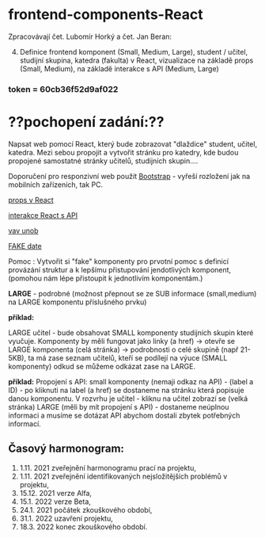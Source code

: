 # frontend-components-React
Zpracovávají čet. Lubomír Horký a čet. Jan Beran:

4. Definice frontend komponent (Small, Medium, Large), student / učitel, studijní skupina, katedra (fakulta) v React, vizualizace na základě props (Small, Medium), na základě interakce s API (Medium, Large)

### token = 60cb36f52d9af022

# ??pochopení zadání:??
Napsat web pomocí React, který bude zobrazovat "dlaždice" student, učitel, katedra.
Mezi sebou propojit a vytvořit stránku pro katedry, kde budou propojené samostatné stránky učitelů, studijních skupin....

Doporučení pro responzivní web použít [Bootstrap](https://www.w3schools.com/bootstrap4/bootstrap_get_started.asp) - vyřeší rozložení jak na mobilních zařízeních, tak PC.

[props v React](https://youtu.be/DLX62G4lc44?t=4366)

[interakce React s API](https://youtu.be/DLX62G4lc44?t=12346)

[vav unob](https://vav.unob.cz/person/index/542704)

[FAKE date](https://swapi.co/)

Pomoc : Vytvořit si "fake" komponenty pro prvotní pomoc s definicí provázání struktur a k lepšímu přistupování jendotlivých komponent, (pomohou nám lépe přistoupit k jednotlivím komponentám.)

**LARGE** - podrobné (možnost přepnout se ze SUB informace (small,medium) na LARGE komponentu příslušného prvku)

**příklad:**

LARGE učitel - bude obsahovat SMALL komponenty studijních skupin které vyučuje.
Komponenty by měli fungovat jako linky (a href) -> otevře se LARGE komponenta (celá stránka) -> podrobnosti o celé skupině (např 21-5KB), ta má zase seznam učitelů, kteří se podílejí na výuce (SMALL komponenty) odkud se můžeme odkázat zase na LARGE.

**příklad:**
Propojení s API:
small komponenty (nemaji odkaz na API) - (label a ID) - po kliknuti na label (a href) se dostaneme na stránku která popisuje danou komponentu.
V rozvrhu je učitel - kliknu na učitel zobrazí se (velká stránka) 
LARGE (měli by mít propojení s API) - dostaneme neúplnou informaci a musíme se dotázat API abychom dostali zbytek potřebných informací.


Časový harmonogram:
----

1) 1.11. 2021 zveřejnění harmonogramu prací na projektu,
2) 1.11. 2021 zveřejnění identifikovaných nejsložitějších problémů v projektu,
3) 15.12. 2021 verze Alfa,
4) 15.1. 2022 verze Beta,
5) 24.1. 2021 počátek zkouškového období,
6) 31.1. 2022 uzavření projektu,
7) 18.3. 2022 konec zkouškového období.
